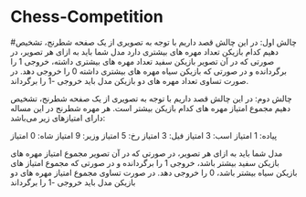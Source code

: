 # Chess-Competition
#چالش اول:
در این چالش قصد داریم با توجه به تصویری از یک صفحه شطرنج، تشخیص دهیم کدام بازیکن تعداد مهره های بیشتری دارد
مدل شما باید به ازای هر تصویر، در صورتی که در آن تصویر بازیکن سفید تعداد مهره های بیشتری داشته، خروجی 1 را برگردانده و در صورتی که بازیکن سیاه مهره های بیشتری داشته 0 را خروجی دهد. در صورت تساوی تعداد مهره های دو بازیکن مدل باید خروجی -1 را برگرداند.

چالش دوم:
در این چالش قصد داریم با توجه به تصویری از یک صفحه شطرنج، تشخیص دهیم مجموع امتیاز مهره های کدام بازیکن بیشتر است. هر مهره شطرنج در این مساله دارای امتیازهای زیر می‌باشد:

پیاده: 1 امتیاز
اسب: 3 امتیاز
فیل: 3 امتیاز
رخ: 5 امتیاز
وزیر: 9 امتیاز
شاه: 0 امتیاز

مدل شما باید به ازای هر تصویر، در صورتی که در آن تصویر مجموع امتیاز مهره های بازیکن سفید بیشتر باشد، خروجی 1 را برگردانده و در صورتی که مجموع امتیاز های بازیکن سیاه بیشتر باشد، 0 را خروجی دهد. در صورت تساوی مجموع امتیاز مهره های دو بازیکن مدل باید خروجی -1 را برگرداند
